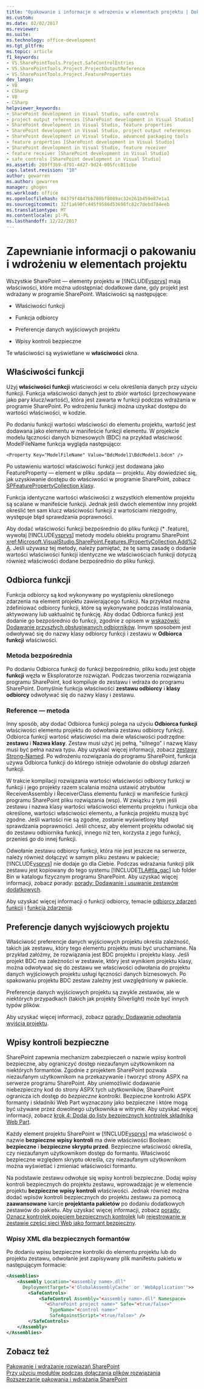 ```yaml
---
title: "Opakowanie i informacje o wdrożeniu w elementach projektu | Dokumentacja firmy Microsoft"
ms.custom: 
ms.date: 02/02/2017
ms.reviewer: 
ms.suite: 
ms.technology: office-development
ms.tgt_pltfrm: 
ms.topic: article
f1_keywords:
- VS.SharePointTools.Project.SafeControlEntries
- VS.SharePointTools.Project.ProjectOutputReference
- VS.SharePointTools.Project.FeatureProperties
dev_langs:
- VB
- CSharp
- VB
- CSharp
helpviewer_keywords:
- SharePoint development in Visual Studio, safe controls
- project output references [SharePoint development in Visual Studio]
- SharePoint development in Visual Studio, feature properties
- SharePoint development in Visual Studio, project output references
- SharePoint development in Visual Studio, advanced packaging tools
- feature properties [SharePoint development in Visual Studio]
- SharePoint development in Visual Studio, feature receiver
- feature receiver [SharePoint development in Visual Studio]
- safe controls [SharePoint development in Visual Studio]
ms.assetid: 209ff3b9-d701-4d27-9d24-005fcc811cbe
caps.latest.revision: "10"
author: gewarren
ms.author: gewarren
manager: ghogen
ms.workload: office
ms.openlocfilehash: 84379f4847bb708bf8089ac32e261b459e87e1a1
ms.sourcegitcommit: 32f1a690fc445f9586d53698fc82c7debd784eeb
ms.translationtype: MT
ms.contentlocale: pl-PL
ms.lasthandoff: 12/22/2017
---
```

# <a name="providing-packaging-and-deployment-information-in-project-items"></a>Zapewnianie informacji o pakowaniu i wdrożeniu w elementach projektu
  Wszystkie SharePoint — elementy projektu w [!INCLUDE[vsprvs](../sharepoint/includes/vsprvs-md.md)] mają właściwości, które można udostępniać dodatkowe dane, gdy projekt jest wdrażany w programie SharePoint. Właściwości są następujące:  
  
-   Właściwości funkcji  
  
-   Funkcja odbiorcy  
  
-   Preferencje danych wyjściowych projektu  
  
-   Wpisy kontroli bezpieczne  
  
 Te właściwości są wyświetlane w **właściwości** okna.  
  
## <a name="feature-properties"></a>Właściwości funkcji  
 Użyj **właściwości funkcji** właściwości w celu określenia danych przy użyciu funkcji. Funkcja właściwości danych jest to zbiór wartości (przechowywane jako pary klucz/wartość), która jest zawarta w funkcji podczas wdrażania w programie SharePoint. Po wdrożeniu funkcji można uzyskać dostępu do wartości właściwości, w kodzie.  
  
 Po dodaniu funkcji wartości właściwości do elementu projektu, wartość jest dodawana jako elementu w manifeście funkcji elementu. W projekcie modelu łączności danych biznesowych (BDC) na przykład właściwość ModelFileName funkcja wygląda następująco:  
  
```  
<Property Key="ModelFileName" Value="BdcModel1\BdcModel1.bdcm" />   
```  
  
 Po ustawieniu wartości właściwości funkcji jest dodawana jako FeatureProperty — element w pliku .spdata — projektu. Aby dowiedzieć się, jak uzyskiwanie dostępu do właściwości w programie SharePoint, zobacz [SPFeaturePropertyCollection klasy](http://go.microsoft.com/fwlink/?LinkId=177391).  
  
 Funkcja identyczne wartości właściwości z wszystkich elementów projektu są scalane w manifeście funkcji. Jednak jeśli dwóch elementów inny projekt określić ten sam klucz właściwości funkcji z wartościami niezgodny, występuje błąd sprawdzania poprawności.  
  
 Aby dodać właściwości funkcji bezpośrednio do pliku funkcji (* .feature), wywołaj [!INCLUDE[vsprvs](../sharepoint/includes/vsprvs-md.md)] metody modelu obiektu programu SharePoint <xref:Microsoft.VisualStudio.SharePoint.Features.IPropertyCollection.Add%2A>. Jeśli używasz tej metody, należy pamiętać, że tę samą zasadę o dodanie wartości właściwości funkcji identyczne we właściwościach funkcji dotyczą również właściwości dodane bezpośrednio do pliku funkcji.  
  
## <a name="feature-receiver"></a>Odbiorca funkcji  
 Funkcja odbiorcy są kod wykonywany po wystąpieniu określonego zdarzenia na element projektu zawierającego funkcji. Na przykład można zdefiniować odbiorcy funkcji, które są wykonywane podczas instalowania, aktywowany lub uaktualnić tę funkcję. Aby dodać Odbiorca funkcji jest dodanie go bezpośrednio do funkcji, zgodnie z opisem w [wskazówki: Dodawanie przyszłych obsługiwanych odbiorników](../sharepoint/walkthrough-add-feature-event-receivers.md). Innym sposobem jest odwoływać się do nazwy klasy odbiorcy funkcji i zestawu w **Odbiorca funkcji** właściwości.  
  
### <a name="direct-method"></a>Metoda bezpośrednia  
 Po dodaniu Odbiorca funkcji do funkcji bezpośrednio, pliku kodu jest objęte **funkcji** węzła w Eksploratorze rozwiązań. Podczas tworzenia rozwiązania programu SharePoint, kod kompiluje do zestawu i wdraża do programu SharePoint. Domyślnie funkcja właściwości **zestawu odbiorcy** i **klasy odbiorcy** odwoływać się do nazwy klasy i zestawu.  
  
### <a name="reference-method"></a>Reference — metoda  
 Inny sposób, aby dodać Odbiorca funkcji polega na użyciu **Odbiorca funkcji** właściwości elementu projektu do odwołania zestawu odbiorcy funkcji. Odbiorca funkcji wartość właściwości ma dwie właściwości podrzędne: **zestawu** i **Nazwa klasy**. Zestaw musi użyć jej pełną, "silnego" i nazwę klasy musi być pełna nazwa typu. Aby uzyskać więcej informacji, zobacz [zestawy Strong-Named](http://go.microsoft.com/fwlink/?LinkID=169573). Po wdrożeniu rozwiązania do programu SharePoint, funkcja używa Odbiorca funkcji do którego istnieje odwołanie do obsługi zdarzeń funkcji.  
  
 W trakcie kompilacji rozwiązania wartości właściwości odbiorcy funkcji w funkcji i jego projekty razem scalania można ustawić atrybutów ReceiverAssembly i ReceiverClass elementu funkcji w manifeście funkcji programu SharePoint pliku rozwiązania (wsp). W związku z tym jeśli zestawu i nazwa klasy wartości właściwości elementu projektu i funkcja oba określone, wartości właściwości elementu, a funkcja projektu muszą być zgodne. Jeśli wartości nie są zgodne, zostanie wyświetlony błąd sprawdzania poprawności. Jeśli chcesz, aby element projektu odwołać się do zestawu odbiornika funkcji, innego niż ten, korzysta z jego funkcji, przenieś go do innej funkcji.  
  
 Odwołanie zestawu odbiorcy funkcji, która nie jest jeszcze na serwerze, należy również dołączyć w samym pliku zestawu w pakiecie; [!INCLUDE[vsprvs](../sharepoint/includes/vsprvs-md.md)] nie dodaje go dla Ciebie. Podczas wdrażania funkcji plik zestawu jest kopiowany do tego systemu [!INCLUDE[TLA#tla_gac](../sharepoint/includes/tlasharptla-gac-md.md)] lub folder Bin w katalogu fizycznym programu SharePoint. Aby uzyskać więcej informacji, zobacz porady: [porady: Dodawanie i usuwanie zestawów dodatkowych](../sharepoint/how-to-add-and-remove-additional-assemblies.md).  
  
 Aby uzyskać więcej informacji o funkcji odbiorcy, temacie [odbiorcy zdarzeń funkcji](http://go.microsoft.com/fwlink/?LinkID=169574) i [funkcja zdarzenia](http://go.microsoft.com/fwlink/?LinkID=169575).  
  
## <a name="project-output-references"></a>Preferencje danych wyjściowych projektu  
 Właściwość preferencje danych wyjściowych projektu określa zależność, takich jak zestawu, który tego elementu projektu musi być uruchamiane. Na przykład załóżmy, że rozwiązania jest BDC projektu i projektu klasy. Jeśli projekt BDC ma zależności w zestawie, który jest wynikiem projektu klasy, można odwoływać się do zestawu we właściwości odwołania do projektu danych wyjściowych projektu usługi łączności danych biznesowych. Po spakowaniu projektu BDC zestaw zależny jest uwzględniony w pakiecie.  
  
 Preferencje danych wyjściowych projektu są zwykle zestawów, ale w niektórych przypadkach (takich jak projekty Silverlight) może być innych typów plików.  
  
 Aby uzyskać więcej informacji, zobacz [porady: Dodawanie odwołania wyjścia projektu](../sharepoint/how-to-add-a-project-output-reference.md).  
  
## <a name="safe-control-entries"></a>Wpisy kontroli bezpieczne  
 SharePoint zapewnia mechanizm zabezpieczeń o nazwie wpisy kontroli bezpieczne, aby ograniczyć dostęp niezaufanym użytkownikom na niektórych formantów. Zgodnie z projektem SharePoint pozwala niezaufanym użytkownikom na przekazywanie i tworzyć strony ASPX na serwerze programu SharePoint. Aby uniemożliwić dodawanie niebezpieczny kod do strony ASPX tych użytkowników, SharePoint ogranicza ich dostęp do *bezpieczne kontrolki*. Bezpieczne kontrolki ASPX formanty i składniki Web Part wyznaczony jako bezpieczne i które mogą być używane przez dowolnego użytkownika w witrynie. Aby uzyskać więcej informacji, zobacz [krok 4: Dodaj do listy bezpiecznych kontrolek składnika Web Part](http://go.microsoft.com/fwlink/?LinkID=171014).  
  
 Każdy element projektu SharePoint w [!INCLUDE[vsprvs](../sharepoint/includes/vsprvs-md.md)] ma właściwość o nazwie **bezpieczne wpisy kontroli** ma dwie właściwości Boolean: **bezpieczne** i **bezpieczne skryptu przed**. Bezpieczne właściwość określa, czy niezaufanym użytkownikom dostęp do formantu. Właściwość bezpieczne względem skryptu określa, czy niezaufanym użytkownikom można wyświetlać i zmieniać właściwości formantu.  
  
 Na podstawie zestawu odwołuje się wpisy kontroli bezpieczne. Dodaj wpisy kontroli bezpiecznych do projektu zestawu, wprowadzając je w elemencie projektu **bezpieczne wpisy kontroli** właściwości. Jednak również można dodać wpisów kontroli bezpiecznych do projektu zestawu za pomocą **zaawansowane** karcie **projektanta pakietów** po dodaniu dodatkowych zestawów do pakietu. Aby uzyskać więcej informacji, zobacz [porady: Oznacz kontrolek pojęciem bezpiecznych kontrolek](../sharepoint/how-to-mark-controls-as-safe-controls.md) lub [rejestrowanie w zestawie części sieci Web jako formant bezpieczny](http://go.microsoft.com/fwlink/?LinkID=171013).  
  
### <a name="xml-entries-for-safe-controls"></a>Wpisy XML dla bezpiecznych formantów  
 Po dodaniu wpisu bezpieczne kontrolki do elementu projektu lub do projektu zestawu, odwołanie jest zapisywany plik manifestu pakietu w następującym formacie:  
  
```xml  
<Assemblies>  
    <Assembly Location="<assembly name>.dll"     
      DeploymentTarget="<'GlobalAssemblyCache' or 'WebApplication'">>  
        <SafeControls>  
            <SafeControl Assembly="<assembly name>.dll" Namespace=  
              "<SharePoint project name>" Safe="<true/false>"     
                TypeName="<control name>"   
                SafeAgainstScript="<true/false>" />  
        </SafeControls>  
    </Assembly>  
</Assemblies>  
```  
  
## <a name="see-also"></a>Zobacz też  
 [Pakowanie i wdrażanie rozwiązań SharePoint](../sharepoint/packaging-and-deploying-sharepoint-solutions.md)   
 [Przy użyciu modułów podczas dołączania plików rozwiązania](../sharepoint/using-modules-to-include-files-in-the-solution.md)   
 [Rozszerzanie pakowania i wdrażania SharePoint](../sharepoint/extending-sharepoint-packaging-and-deployment.md)  
  